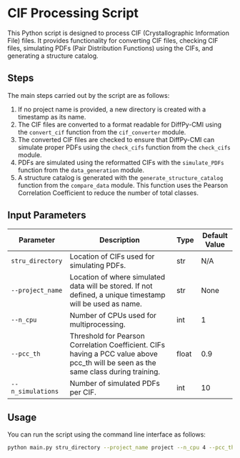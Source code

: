 # CIF Processing Script

This Python script is designed to process CIF (Crystallographic Information File) files. It provides functionality for converting CIF files, checking CIF files, simulating PDFs (Pair Distribution Functions) using the CIFs, and generating a structure catalog.

## Steps

The main steps carried out by the script are as follows:

1. If no project name is provided, a new directory is created with a timestamp as its name.
2. The CIF files are converted to a format readable for DiffPy-CMI using the `convert_cif` function from the `cif_converter` module.
3. The converted CIF files are checked to ensure that DiffPy-CMI can simulate proper PDFs using the `check_cifs` function from the `check_cifs` module.
4. PDFs are simulated using the reformatted CIFs with the `simulate_PDFs` function from the `data_generation` module.
5. A structure catalog is generated with the `generate_structure_catalog` function from the `compare_data` module. This function uses the Pearson Correlation Coefficient to reduce the number of total classes.

## Input Parameters

| Parameter     | Description   | Type | Default Value |
| ------------- | ------------- | ---- | ------------- |
| `stru_directory` | Location of CIFs used for simulating PDFs. | str | N/A |
| `--project_name` | Location of where simulated data will be stored. If not defined, a unique timestamp will be used as name. | str | None |
| `--n_cpu` | Number of CPUs used for multiprocessing. | int | 1 |
| `--pcc_th` | Threshold for Pearson Correlation Coefficient. CIFs having a PCC value above pcc_th will be seen as the same class during training. | float | 0.9 |
| `--n_simulations` | Number of simulated PDFs per CIF. | int | 10 |

## Usage

You can run the script using the command line interface as follows:

```sh
python main.py stru_directory --project_name project --n_cpu 4 --pcc_th 0.8 --n_simulations 20
